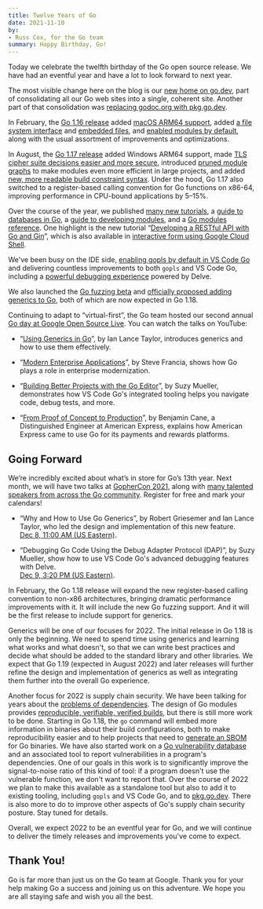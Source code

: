```yaml
---
title: Twelve Years of Go
date: 2021-11-10
by:
- Russ Cox, for the Go team
summary: Happy Birthday, Go!
---
```



Today we celebrate the twelfth birthday of the Go open source release.
We have had an eventful year and have a lot to look forward to next year.

The most visible change here on the blog is our
[new home on go.dev](/blog/tidy-web),
part of consolidating all our Go web sites into a single, coherent site.
Another part of that consolidation was
[replacing godoc.org with pkg.go.dev](/blog/godoc.org-redirect).

In February, the [Go 1.16 release](/blog/go1.16)
added [macOS ARM64 support](/blog/ports),
added [a file system interface](/pkg/io/fs) and [embedded files](/pkg/embed),
and [enabled modules by default](/blog/go116-module-changes),
along with the usual assortment of improvements and optimizations.

In August, the [Go 1.17 release](/blog/go1.17)
added Windows ARM64 support,
made [TLS cipher suite decisions easier and more secure](/blog/tls-cipher-suites),
introduced [pruned module graphs](/doc/go1.17#go-command)
to make modules even more efficient in large projects,
and added
[new, more readable build constraint syntax](https://pkg.go.dev/cmd/go#hdr-Build_constraints).
Under the hood, Go 1.17 also switched to a register-based calling convention for Go functions
on x86-64, improving performance in CPU-bound applications by 5–15%.

Over the course of the year, we
published [many new tutorials](/doc/tutorial/),
a [guide to databases in Go](/doc/database/),
a [guide to developing modules](/doc/#developing-modules),
and a [Go modules reference](/ref/mod).
One highlight is the new tutorial
“[Developing a RESTful API with Go and Gin](/doc/tutorial/web-service-gin)”,
which is also available in
[interactive form using Google Cloud Shell](/s/cloud-shell-web-tutorial).

We've been busy on the IDE side,
[enabling gopls by default in VS Code Go](/blog/gopls-vscode-go)
and delivering countless improvements to both `gopls` and VS Code Go,
including a [powerful debugging experience](https://github.com/golang/vscode-go/blob/master/docs/debugging.md)
powered by Delve.

We also launched the [Go fuzzing beta](/blog/fuzz-beta)
and [officially proposed adding generics to Go](/blog/generics-proposal),
both of which are now expected in Go 1.18.

Continuing to adapt to “virtual-first”, the Go team hosted our second annual
[Go day at Google Open Source Live](https://opensourcelive.withgoogle.com/events/go-day-2021).
You can watch the talks on YouTube:

- “[Using Generics in Go](https://www.youtube.com/watch?v=nr8EpUO9jhw)”,
  by Ian Lance Taylor, introduces generics and how to use them effectively.

- “[Modern Enterprise Applications](https://www.youtube.com/watch?v=5fgG1qZaV4w)”,
  by Steve Francia, shows how Go plays a role in enterprise modernization.

- “[Building Better Projects with the Go Editor](https://www.youtube.com/watch?v=jMyzsp2E_0U)”,
  by Suzy Mueller, demonstrates how VS Code Go's integrated tooling
  helps you navigate code, debug tests, and more.

- “[From Proof of Concept to Production](https://www.youtube.com/watch?v=e7PtBOsTpXE)”,
  by Benjamin Cane, a Distinguished Engineer at American Express,
  explains how American Express came to use Go for its payments and rewards platforms.

## Going Forward

We’re incredibly excited about what’s in store for Go’s 13th year.
Next month, we will have two talks at [GopherCon 2021](https://www.gophercon.com/),
along with [many talented speakers from across the Go community](https://www.gophercon.com/agenda).
Register for free and mark your calendars!

- “Why and How to Use Go Generics”,
  by Robert Griesemer and Ian Lance Taylor,
  who led the design and implementation of this new feature. \
  [Dec 8, 11:00 AM (US Eastern)](https://www.gophercon.com/agenda/session/593015).

- “Debugging Go Code Using the Debug Adapter Protocol (DAP)”,
  by Suzy Mueller,
  show how to use VS Code Go's advanced debugging features with Delve. \
  [Dec 9, 3:20 PM (US Eastern)](https://www.gophercon.com/agenda/session/593029).

In February, the Go 1.18 release will expand the new
register-based calling convention to non-x86 architectures,
bringing dramatic performance improvements with it.
It will include the new Go fuzzing support.
And it will be the first release to include support for generics.

Generics will be one of our focuses for 2022.
The initial release in Go 1.18 is only the beginning.
We need to spend time using generics and learning what works
and what doesn't, so that we can write best practices
and decide what should be added to the standard library
and other libraries.
We expect that Go 1.19 (expected in August 2022)
and later releases will further refine the design and implementation
of generics as well as integrating them further into the overall Go experience.

Another focus for 2022 is supply chain security.
We have been talking for years about the
[problems of dependencies](https://research.swtch.com/deps).
The design of Go modules provides
[reproducible, verifiable, verified builds](https://research.swtch.com/vgo-repro),
but there is still more work to be done.
Starting in Go 1.18, the `go` command will embed more information in binaries
about their build configurations, both to make reproducibility easier
and to help projects that need to
[generate an SBOM](https://en.wikipedia.org/wiki/Software_bill_of_materials) for Go binaries.
We have also started work on a
[Go vulnerability database](https://pkg.go.dev/golang.org/x/vuln)
and an associated tool to report vulnerabilities in a program's dependencies.
One of our goals in this work is to significantly improve the signal-to-noise ratio
of this kind of tool:
if a program doesn't use the vulnerable function, we don't want to report that.
Over the course of 2022 we plan to make this available as a standalone tool
but also to add it to existing tooling, including `gopls` and VS Code Go, and to [pkg.go.dev](https://pkg.go.dev).
There is also more to do to improve other aspects of Go's supply chain security posture.
Stay tuned for details.

Overall, we expect 2022 to be an eventful year for Go,
and we will continue to deliver the timely releases and improvements
you've come to expect.

## Thank You!

Go is far more than just us on the Go team at Google.
Thank you for your help making Go a success
and joining us on this adventure.
We hope you are all staying safe and wish you all the best.

